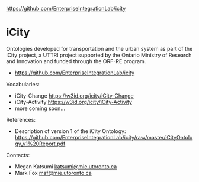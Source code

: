 

https://github.com/EnterpriseIntegrationLab/icity



iCity
===

Ontologies developed for transportation and the urban system as part of the iCity project, a UTTRI project supported by the Ontario Ministry of Research and Innovation and funded through the ORF-RE program.

* https://github.com/EnterpriseIntegrationLab/icity

Vocabularies:
* iCity-Change https://w3id.org/icity/iCity-Change
* iCity-Activity https://w3id.org/icity/iCity-Activity
* more coming soon...


References:
* Description of version 1 of the iCity Ontology: https://github.com/EnterpriseIntegrationLab/icity/raw/master/iCityOntology_v1%20Report.pdf

Contacts: 
* Megan Katsumi <katsumi@mie.utoronto.ca>
* Mark Fox <msf@mie.utoronto.ca>
